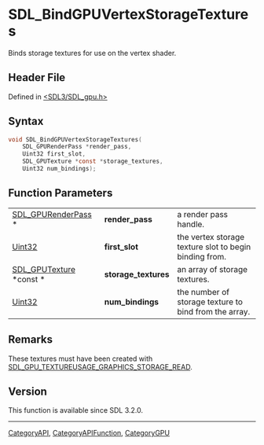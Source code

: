 # SDL_BindGPUVertexStorageTextures

Binds storage textures for use on the vertex shader.

## Header File

Defined in [<SDL3/SDL_gpu.h>](https://github.com/libsdl-org/SDL/blob/main/include/SDL3/SDL_gpu.h)

## Syntax

```c
void SDL_BindGPUVertexStorageTextures(
    SDL_GPURenderPass *render_pass,
    Uint32 first_slot,
    SDL_GPUTexture *const *storage_textures,
    Uint32 num_bindings);
```

## Function Parameters

|                                           |                      |                                                        |
| ----------------------------------------- | -------------------- | ------------------------------------------------------ |
| [SDL_GPURenderPass](SDL_GPURenderPass) *  | **render_pass**      | a render pass handle.                                  |
| [Uint32](Uint32)                          | **first_slot**       | the vertex storage texture slot to begin binding from. |
| [SDL_GPUTexture](SDL_GPUTexture) *const * | **storage_textures** | an array of storage textures.                          |
| [Uint32](Uint32)                          | **num_bindings**     | the number of storage texture to bind from the array.  |

## Remarks

These textures must have been created with
[SDL_GPU_TEXTUREUSAGE_GRAPHICS_STORAGE_READ](SDL_GPU_TEXTUREUSAGE_GRAPHICS_STORAGE_READ).

## Version

This function is available since SDL 3.2.0.





----
[CategoryAPI](CategoryAPI), [CategoryAPIFunction](CategoryAPIFunction), [CategoryGPU](CategoryGPU)

